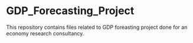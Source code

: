 # GDP_Forecasting_Project
This repository contains files related to GDP foreasting project done for an economy research consultancy.
